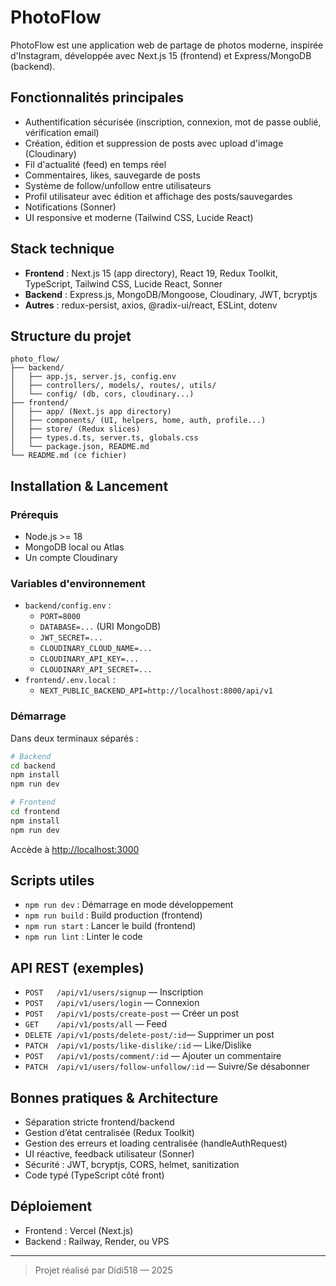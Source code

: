 # PhotoFlow

PhotoFlow est une application web de partage de photos moderne, inspirée d'Instagram, développée avec Next.js 15 (frontend) et Express/MongoDB (backend).

## Fonctionnalités principales

- Authentification sécurisée (inscription, connexion, mot de passe oublié, vérification email)
- Création, édition et suppression de posts avec upload d'image (Cloudinary)
- Fil d'actualité (feed) en temps réel
- Commentaires, likes, sauvegarde de posts
- Système de follow/unfollow entre utilisateurs
- Profil utilisateur avec édition et affichage des posts/sauvegardes
- Notifications (Sonner)
- UI responsive et moderne (Tailwind CSS, Lucide React)

## Stack technique

- **Frontend** : Next.js 15 (app directory), React 19, Redux Toolkit, TypeScript, Tailwind CSS, Lucide React, Sonner
- **Backend** : Express.js, MongoDB/Mongoose, Cloudinary, JWT, bcryptjs
- **Autres** : redux-persist, axios, @radix-ui/react, ESLint, dotenv

## Structure du projet

```
photo_flow/
├── backend/
│   ├── app.js, server.js, config.env
│   ├── controllers/, models/, routes/, utils/
│   └── config/ (db, cors, cloudinary...)
├── frontend/
│   ├── app/ (Next.js app directory)
│   ├── components/ (UI, helpers, home, auth, profile...)
│   ├── store/ (Redux slices)
│   ├── types.d.ts, server.ts, globals.css
│   └── package.json, README.md
└── README.md (ce fichier)
```

## Installation & Lancement

### Prérequis

- Node.js >= 18
- MongoDB local ou Atlas
- Un compte Cloudinary

### Variables d'environnement

- `backend/config.env` :
  - `PORT=8000`
  - `DATABASE=...` (URI MongoDB)
  - `JWT_SECRET=...`
  - `CLOUDINARY_CLOUD_NAME=...`
  - `CLOUDINARY_API_KEY=...`
  - `CLOUDINARY_API_SECRET=...`
- `frontend/.env.local` :
  - `NEXT_PUBLIC_BACKEND_API=http://localhost:8000/api/v1`

### Démarrage

Dans deux terminaux séparés :

```bash
# Backend
cd backend
npm install
npm run dev

# Frontend
cd frontend
npm install
npm run dev
```

Accède à [http://localhost:3000](http://localhost:3000)

## Scripts utiles

- `npm run dev` : Démarrage en mode développement
- `npm run build` : Build production (frontend)
- `npm run start` : Lancer le build (frontend)
- `npm run lint` : Linter le code

## API REST (exemples)

- `POST   /api/v1/users/signup` — Inscription
- `POST   /api/v1/users/login` — Connexion
- `POST   /api/v1/posts/create-post` — Créer un post
- `GET    /api/v1/posts/all` — Feed
- `DELETE /api/v1/posts/delete-post/:id`— Supprimer un post
- `PATCH  /api/v1/posts/like-dislike/:id` — Like/Dislike
- `POST   /api/v1/posts/comment/:id` — Ajouter un commentaire
- `PATCH  /api/v1/users/follow-unfollow/:id` — Suivre/Se désabonner

## Bonnes pratiques & Architecture

- Séparation stricte frontend/backend
- Gestion d’état centralisée (Redux Toolkit)
- Gestion des erreurs et loading centralisée (handleAuthRequest)
- UI réactive, feedback utilisateur (Sonner)
- Sécurité : JWT, bcryptjs, CORS, helmet, sanitization
- Code typé (TypeScript côté front)

## Déploiement

- Frontend : Vercel (Next.js)
- Backend : Railway, Render, ou VPS

---

> Projet réalisé par Didi518 — 2025

